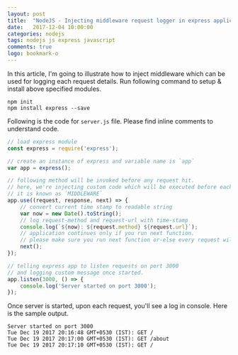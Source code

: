 ```yaml
---
layout: post
title:  "NodeJS - Injecting middleware request logger in express application"
date:   2017-12-04 10:00:00
categories: nodejs
tags: nodejs js express javascript
comments: true
logo: bookmark-o
---
```


In this article, I'm going to illustrate how to inject middleware which can be used for logging each request details.
Run following command to setup & install above specified modules.

```
npm init
npm install express --save
```

Following is the code for `server.js` file. Please find inline comments to understand code.

```javascript
// load express module
const express = require('express');

// create an instance of express and variable name is `app`
var app = express();

// following method will be invoked before any request hit.
// here, we're injecting custom code which will be executed before each request execution.
// it is known as `MIDDLEWARE`
app.use((request, response, next) => {
    // convert current time stamp to readable string
    var now = new Date().toString();
    // log request-method and request-url with time-stamp
    console.log(`${now}: ${request.method} ${request.url}`);
    // application continues only if you run next function.
    // please make sure you run next function or-else every request will fail.
    next();
});

// telling express app to listen requests on port 3000
// and logging custom message once started.
app.listen(3000, () => {
    console.log('Server started on port 3000');
});
```

Once server is started, upon each request, you'll see a log in console.
Here is the sample output.

```
Server started on port 3000
Tue Dec 19 2017 20:16:48 GMT+0530 (IST): GET /
Tue Dec 19 2017 20:17:00 GMT+0530 (IST): GET /about
Tue Dec 19 2017 20:17:10 GMT+0530 (IST): GET /
```